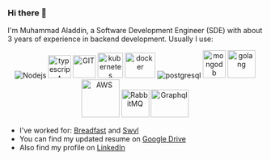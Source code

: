 ### Hi there 👋

<!--
**MuAladdinIbrahim/MuAladdinIbrahim** is a ✨ _special_ ✨ repository because its `README.md` (this file) appears on your GitHub profile.

Here are some ideas to get you started:

- 🔭 I’m currently working on ...
- 🌱 I’m currently learning ...
- 👯 I’m looking to collaborate on ...
- 🤔 I’m looking for help with ...
- 💬 Ask me about ...
- 📫 How to reach me: ...
- 😄 Pronouns: ...
- ⚡ Fun fact: ...
-->

I'm Muhammad Aladdin, a Software Development Engineer (SDE) with about 3 years of experience in backend development. Usually I use:

<p align="center">
      <img src="https://www.vectorlogo.zone/logos/nodejs/nodejs-ar21.svg" alt="Nodejs"/>
      <img src="https://www.vectorlogo.zone/logos/typescriptlang/typescriptlang-icon.svg" alt="typescript" width="45" height="45"/> 
      <img src="https://www.vectorlogo.zone/logos/git-scm/git-scm-icon.svg" alt="GIT" width="45" height="45"/> 
      <img src="https://www.vectorlogo.zone/logos/kubernetes/kubernetes-icon.svg" alt="kubernetes" width="50" height="50"/>
      <img src="https://www.vectorlogo.zone/logos/docker/docker-official.svg" alt="docker" width="60" height="50"/>
      <img src="https://www.vectorlogo.zone/logos/postgresql/postgresql-ar21.svg" alt="postgresql"/>
      <img src="https://www.vectorlogo.zone/logos/mongodb/mongodb-icon.svg" alt="mongodb" width="45" height="55"/>
      <img src="https://www.vectorlogo.zone/logos/golang/golang-ar21.svg" alt="golang" width="55" height="55"/> 
      <img src="https://www.vectorlogo.zone/logos/amazon_aws/amazon_aws-ar21.svg" alt="AWS" width="75" height="75"/>
      <img src="https://www.vectorlogo.zone/logos/rabbitmq/rabbitmq-ar21.svg" alt="RabbitMQ" width="55" height="55"/>
      <img src="https://www.vectorlogo.zone/logos/graphql/graphql-ar21.svg" alt="Graphql" width="75" height="55"/>
</p>

- I've worked for: [Breadfast](https://www.breadfast.com/) and [Swvl](https://www.swvl.com/)
- You can find my updated resume on [Google Drive](https://drive.google.com/file/d/1tXhQbZeWP66v0PLajlxt53mwbo5dOpk5/view?usp=share_link)
- Also find my profile on [LinkedIn](https://www.linkedin.com/in/mualaddinibrahim/) 

